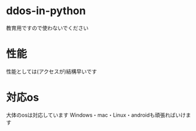 # ddos-in-python
教育用ですので使わないでください
# 性能
性能としては(アクセスが)結構早いです
# 対応os
大体のosは対応しています
Windows・mac・Linux・androidも頑張ればいけます
